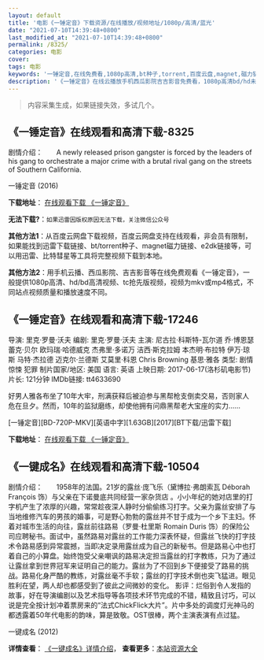 ```yaml
---
layout: default
title: '电影《一锤定音》下载资源/在线播放/视频地址/1080p/高清/蓝光'
date: "2021-07-10T14:39:48+0800"
last_modified_at: "2021-07-10T14:39:48+0800"
permalink: /8325/
categories: 电影
cover:
tags: 电影
keywords: '一锤定音,在线免费看,1080p高清,bt种子,torrent,百度云盘,magnet,磁力链,迅雷下载资源'
description: '《一锤定音》在线云播放手机西瓜影院吉吉影音免费看，1080p高清bd/hd未删减完整版和tc抢先枪版，mkv/mp4格式，附带bt/torrent种子、magnet/磁力链、百度云盘、网盘资源迅雷下载链接'
---
```


>内容采集生成，如果链接失效，多试几个。


## 《一锤定音》在线观看和高清下载-8325

剧情介绍：　　A newly released prison gangster is forced by the leaders of his gang to orchestrate a major crime with a brutal rival gang on the streets of Southern California.


一锤定音 (2016)

**下载地址**： [在线观看下载 《一锤定音》](https://www.btbtdy.me/btdy/dy11205.html) 


**无法下载?**：`如果迅雷因版权原因无法下载，关注微信公众号 `

**其他方法1**：从百度云网盘下载视频，百度云网盘支持在线观看，非会员有限制，如果能找到迅雷下载链接、bt/torrent种子、magnet磁力链接、e2dk链接等，可以用迅雷、比特彗星等工具将完整视频下载到本地。

**其他方法2**：用手机云播、西瓜影院、吉吉影音等在线免费观看《一锤定音》，一般提供1080p高清、hd/bd高清视频、tc抢先版视频，视频为mkv或mp4格式，不同站点视频质量和播放速度不同。


## 《一锤定音》在线观看和高清下载-17246

导演: 里克·罗曼·沃夫 编剧: 里克·罗曼·沃夫 主演: 尼古拉·科斯特-瓦尔道 乔·博恩瑟 蕾克·贝尔 欧玛瑞·哈德威克 杰弗里·多诺万 洁西·斯克拉姆 本杰明·布拉特 伊万·琼斯 马特·杰拉德 迈克尔·兰德斯 艾莫里·科恩 Chris Browning 基思·雅各 类型: 剧情 惊悚 犯罪 制片国家/地区: 美国 语言: 英语 上映日期: 2017-06-17(洛杉矶电影节) 片长: 121分钟 IMDb链接: tt4633690

好男人雅各布坐了10年大牢，刑满获释后被迫参与黑帮枪支倒卖交易，否则家人危在旦夕。然而，10年的监狱磨练，却使他拥有问鼎黑帮老大宝座的实力……


[一锤定音][BD-720P-MKV][英语中字][1.63GB][2017][BT下载/迅雷下载]

**下载地址**： [在线观看下载 《一锤定音》](https://www.btdx8.com/torrent/ycdy_2017.html) 


## 《一键成名》在线观看和高清下载-10504

剧情介绍：　　1958年的法国。21岁的露丝·庞飞乐（黛博拉·弗朗索瓦 Déborah François 饰）与父亲在下诺曼底共同经营一家杂货店 。小小年纪的她对店里的打字机产生了浓厚的兴趣，常常趁夜深人静时分偷偷练习打字。父亲为露丝安排了与当地维修汽车的男孩的婚事，可是野心勃勃的露丝并不甘于成为一个乡下主妇。怀着对城市生活的向往，露丝前往路易（罗曼·杜里斯 Romain Duris 饰）的保险公司应聘秘书。面试中，虽然路易对露丝的工作能力深表怀疑，但露丝飞快的打字技术令路易感到异常震撼，当即决定录用露丝成为自己的新秘书。但是路易心中也打着自己的小算盘。始终饱受父亲嘲讽的路易决定担当露丝的打字教练，只为了通过让露丝拿到世界冠军来证明自己的能力。露丝为了不回到乡下便接受了路易的挑战。路易化身严酷的教练，对露丝毫不手软；露丝的打字技术倒也突飞猛进。眼见胜利在望，两人却也都感受到了彼此之间微妙的变化。 影评：烂俗到令人发指的故事，好在导演编剧以及艺术指导等各项技术环节完成的不错，精致且讨巧，可以说是完全按计划冲着票房来的“法式ChickFlick大片”。片中多处的调度灯光神马的都透露着50年代电影的韵味，算是致敬。OST很棒，两个主演表演有点过猛。


一键成名 (2012)

**详情查看**： [《一键成名》详情介绍](/movie/10504/)， **查看更多**：[本站资源大全](/movie/t/all/)

